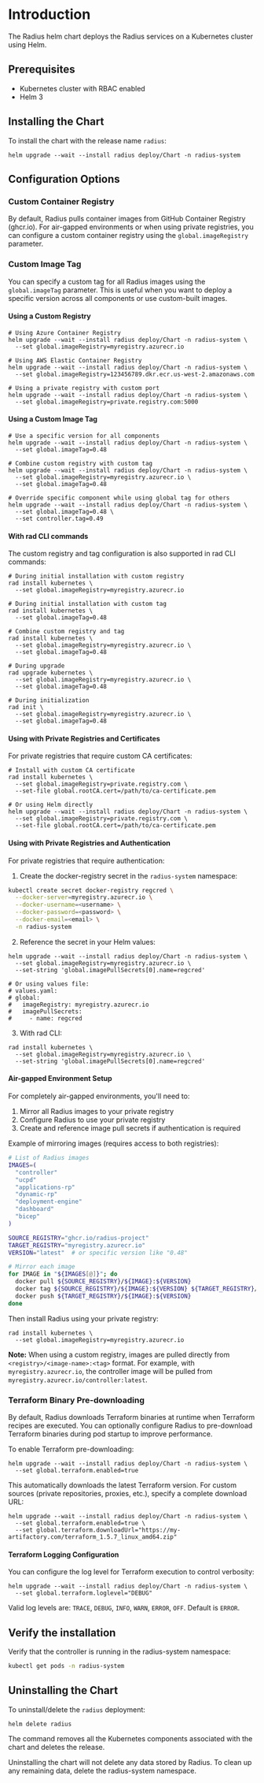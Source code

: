 # Introduction

The Radius helm chart deploys the Radius services on a Kubernetes cluster using Helm.

## Prerequisites

- Kubernetes cluster with RBAC enabled
- Helm 3

## Installing the Chart

To install the chart with the release name `radius`:

```console
helm upgrade --wait --install radius deploy/Chart -n radius-system
```

## Configuration Options

### Custom Container Registry

By default, Radius pulls container images from GitHub Container Registry (ghcr.io). For air-gapped environments or when using private registries, you can configure a custom container registry using the `global.imageRegistry` parameter.

### Custom Image Tag

You can specify a custom tag for all Radius images using the `global.imageTag` parameter. This is useful when you want to deploy a specific version across all components or use custom-built images.

#### Using a Custom Registry

```console
# Using Azure Container Registry
helm upgrade --wait --install radius deploy/Chart -n radius-system \
  --set global.imageRegistry=myregistry.azurecr.io

# Using AWS Elastic Container Registry
helm upgrade --wait --install radius deploy/Chart -n radius-system \
  --set global.imageRegistry=123456789.dkr.ecr.us-west-2.amazonaws.com

# Using a private registry with custom port
helm upgrade --wait --install radius deploy/Chart -n radius-system \
  --set global.imageRegistry=private.registry.com:5000
```

#### Using a Custom Image Tag

```console
# Use a specific version for all components
helm upgrade --wait --install radius deploy/Chart -n radius-system \
  --set global.imageTag=0.48

# Combine custom registry with custom tag
helm upgrade --wait --install radius deploy/Chart -n radius-system \
  --set global.imageRegistry=myregistry.azurecr.io \
  --set global.imageTag=0.48

# Override specific component while using global tag for others
helm upgrade --wait --install radius deploy/Chart -n radius-system \
  --set global.imageTag=0.48 \
  --set controller.tag=0.49
```

#### With rad CLI commands

The custom registry and tag configuration is also supported in rad CLI commands:

```console
# During initial installation with custom registry
rad install kubernetes \
  --set global.imageRegistry=myregistry.azurecr.io

# During initial installation with custom tag
rad install kubernetes \
  --set global.imageTag=0.48

# Combine custom registry and tag
rad install kubernetes \
  --set global.imageRegistry=myregistry.azurecr.io \
  --set global.imageTag=0.48

# During upgrade
rad upgrade kubernetes \
  --set global.imageRegistry=myregistry.azurecr.io \
  --set global.imageTag=0.48

# During initialization
rad init \
  --set global.imageRegistry=myregistry.azurecr.io \
  --set global.imageTag=0.48
```

#### Using with Private Registries and Certificates

For private registries that require custom CA certificates:

```console
# Install with custom CA certificate
rad install kubernetes \
  --set global.imageRegistry=private.registry.com \
  --set-file global.rootCA.cert=/path/to/ca-certificate.pem

# Or using Helm directly
helm upgrade --wait --install radius deploy/Chart -n radius-system \
  --set global.imageRegistry=private.registry.com \
  --set-file global.rootCA.cert=/path/to/ca-certificate.pem
```

#### Using with Private Registries and Authentication

For private registries that require authentication:

1. Create the docker-registry secret in the `radius-system` namespace:

```bash
kubectl create secret docker-registry regcred \
  --docker-server=myregistry.azurecr.io \
  --docker-username=<username> \
  --docker-password=<password> \
  --docker-email=<email> \
  -n radius-system
```

2. Reference the secret in your Helm values:

```console
helm upgrade --wait --install radius deploy/Chart -n radius-system \
  --set global.imageRegistry=myregistry.azurecr.io \
  --set-string 'global.imagePullSecrets[0].name=regcred'

# Or using values file:
# values.yaml:
# global:
#   imageRegistry: myregistry.azurecr.io
#   imagePullSecrets:
#     - name: regcred
```

3. With rad CLI:

```console
rad install kubernetes \
  --set global.imageRegistry=myregistry.azurecr.io \
  --set-string 'global.imagePullSecrets[0].name=regcred'
```

#### Air-gapped Environment Setup

For completely air-gapped environments, you'll need to:

1. Mirror all Radius images to your private registry
2. Configure Radius to use your private registry
3. Create and reference image pull secrets if authentication is required

Example of mirroring images (requires access to both registries):

```bash
# List of Radius images
IMAGES=(
  "controller"
  "ucpd"
  "applications-rp"
  "dynamic-rp"
  "deployment-engine"
  "dashboard"
  "bicep"
)

SOURCE_REGISTRY="ghcr.io/radius-project"
TARGET_REGISTRY="myregistry.azurecr.io"
VERSION="latest"  # or specific version like "0.48"

# Mirror each image
for IMAGE in "${IMAGES[@]}"; do
  docker pull ${SOURCE_REGISTRY}/${IMAGE}:${VERSION}
  docker tag ${SOURCE_REGISTRY}/${IMAGE}:${VERSION} ${TARGET_REGISTRY}/${IMAGE}:${VERSION}
  docker push ${TARGET_REGISTRY}/${IMAGE}:${VERSION}
done
```

Then install Radius using your private registry:

```console
rad install kubernetes \
  --set global.imageRegistry=myregistry.azurecr.io
```

**Note:** When using a custom registry, images are pulled directly from `<registry>/<image-name>:<tag>` format. For example, with `myregistry.azurecr.io`, the controller image will be pulled from `myregistry.azurecr.io/controller:latest`.

### Terraform Binary Pre-downloading

By default, Radius downloads Terraform binaries at runtime when Terraform recipes are executed. You can optionally configure Radius to pre-download Terraform binaries during pod startup to improve performance.

To enable Terraform pre-downloading:

```console
helm upgrade --wait --install radius deploy/Chart -n radius-system \
  --set global.terraform.enabled=true
```

This automatically downloads the latest Terraform version. For custom sources (private repositories, proxies, etc.), specify a complete download URL:

```console
helm upgrade --wait --install radius deploy/Chart -n radius-system \
  --set global.terraform.enabled=true \
  --set global.terraform.downloadUrl="https://my-artifactory.com/terraform_1.5.7_linux_amd64.zip"
```

#### Terraform Logging Configuration

You can configure the log level for Terraform execution to control verbosity:

```console
helm upgrade --wait --install radius deploy/Chart -n radius-system \
  --set global.terraform.loglevel="DEBUG"
```

Valid log levels are: `TRACE`, `DEBUG`, `INFO`, `WARN`, `ERROR`, `OFF`. Default is `ERROR`.

## Verify the installation

Verify that the controller is running in the radius-system namespace:

```bash
kubectl get pods -n radius-system
```

## Uninstalling the Chart

To uninstall/delete the `radius` deployment:

```console
helm delete radius
```

The command removes all the Kubernetes components associated with the chart and deletes the release.

Uninstalling the chart will not delete any data stored by Radius. To clean up any remaining data, delete the radius-system namespace.
